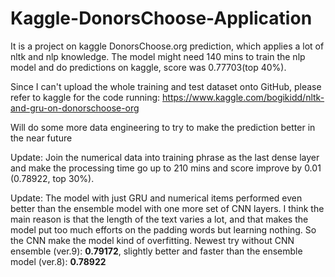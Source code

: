 # Kaggle-DonorsChoose-Application
It is a project on kaggle DonorsChoose.org prediction, which applies a lot of nltk and nlp knowledge.
The model might need 140 mins to train the nlp model and do predictions on kaggle, score was 0.77703(top 40%).

Since I can't upload the whole training and test dataset onto GitHub, please refer to kaggle for the code running: https://www.kaggle.com/bogikidd/nltk-and-gru-on-donorschoose-org

Will do some more data engineering to try to make the prediction better in the near future

Update: Join the numerical data into training phrase as the last dense layer and make the processing time go up to 210 mins and score improve by 0.01 (0.78922, top 30%).

Update: The model with just GRU and numerical items performed even better than the ensemble model with one more set of CNN layers. I think the main reason is that the length of the text varies a lot, and that makes the model put too much efforts on the padding words but learning nothing. So the CNN make the model kind of overfitting.
Newest try without CNN ensemble (ver.9): **0.79172**, slightly better and faster than the ensemble model (ver.8): **0.78922**
